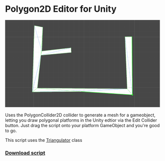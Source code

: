 # Polygon2D Editor for Unity

![Example usage animation](example.gif)

Uses the PolygonCollider2D collider to generate a mesh for a gameobject, letting you draw polygonal platforms in the Unity edtior via the Edit Collider button. 
Just drag the script onto your platform GameObject and you're good to go.

This script uses the [Triangulator](http://wiki.unity3d.com/index.php?title=Triangulator) class

### [Download script](PolygonMesh2D.cs)

